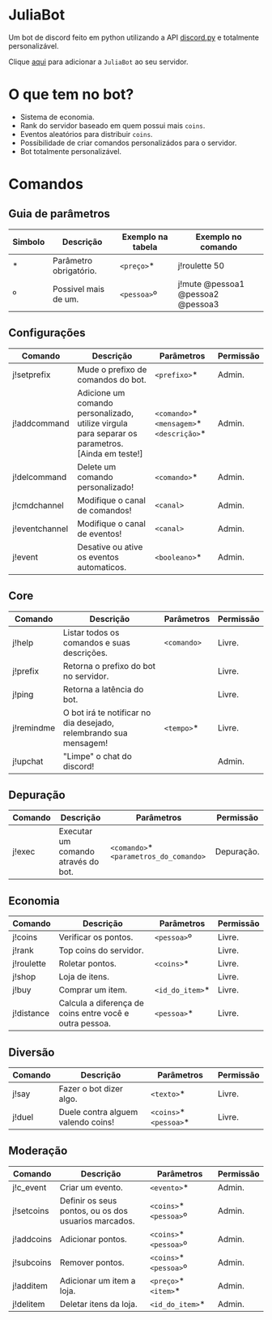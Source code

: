 # JuliaBot
Um bot de discord feito em python utilizando a API [discord.py](https://github.com/Rapptz/discord.py) e totalmente personalizável.

Clique [aqui](https://discord.com/oauth2/authorize?client_id=483054181176049685&scope=bot) para adicionar a `JuliaBot` ao seu servidor.
# O que tem no bot?

- Sistema de economia.
- Rank do servidor baseado em quem possui mais `coins`.
- Eventos aleatórios para distribuir `coins`.
- Possibilidade de criar comandos personalizádos para o servidor.
- Bot totalmente personalizável.

# Comandos 
## Guia de parâmetros
| Simbolo | Descrição | Exemplo na tabela | Exemplo no comando |
|---------|-----------|---------|-----------------|
| * | Parâmetro obrigatório. | `<preço>`* | j!roulette 50 |
| º | Possivel mais de um. | `<pessoa>`º | j!mute @pessoa1 @pessoa2 @pessoa3 |
## Configurações 
| Comando | Descrição | Parâmetros | Permissão |
|---------|-----------|------------|-----------|
|j!setprefix|Mude o prefixo de comandos do bot.|`<prefixo>`* |Admin.|
|j!addcommand|Adicione um comando personalizado, utilize virgula para separar os parametros. [Ainda em teste!]|`<comando>`* `<mensagem>`* `<descrição>`* |Admin.|
|j!delcommand|Delete um comando personalizado!|`<comando>`* |Admin.|
|j!cmdchannel|Modifique o canal de comandos!|`<canal>` |Admin.|
|j!eventchannel|Modifique o canal de eventos!|`<canal>` |Admin.|
|j!event|Desative ou ative os eventos automaticos.|`<booleano>`* |Admin.|
## Core 
| Comando | Descrição | Parâmetros | Permissão |
|---------|-----------|------------|-----------|
|j!help|Listar todos os comandos e suas descrições.|`<comando>` |Livre.|
|j!prefix|Retorna o prefixo do bot no servidor.||Livre.|
|j!ping|Retorna a latência do bot.||Livre.|
|j!remindme|O bot irá te notificar no dia desejado, relembrando sua mensagem!|`<tempo>`* |Livre.|
|j!upchat|"Limpe" o chat do discord!||Admin.|
## Depuração 
| Comando | Descrição | Parâmetros | Permissão |
|---------|-----------|------------|-----------|
|j!exec|Executar um comando através do bot.|`<comando>`* `<parametros_do_comando>` |Depuração.|
## Economia 
| Comando | Descrição | Parâmetros | Permissão |
|---------|-----------|------------|-----------|
|j!coins|Verificar os pontos.|`<pessoa>`º |Livre.|
|j!rank|Top coins do servidor.||Livre.|
|j!roulette|Roletar pontos.|`<coins>`* |Livre.|
|j!shop|Loja de itens.||Livre.|
|j!buy|Comprar um item.|`<id_do_item>`* |Livre.|
|j!distance|Calcula a diferença de coins entre você e outra pessoa.|`<pessoa>`* |Livre.|
## Diversão 
| Comando | Descrição | Parâmetros | Permissão |
|---------|-----------|------------|-----------|
|j!say|Fazer o bot dizer algo.|`<texto>`* |Livre.|
|j!duel|Duele contra alguem valendo coins!|`<coins>`* `<pessoa>`* |Livre.|
## Moderação 
| Comando | Descrição | Parâmetros | Permissão |
|---------|-----------|------------|-----------|
|j!c_event|Criar um evento.|`<evento>`* |Admin.|
|j!setcoins|Definir os seus pontos, ou os dos usuarios marcados.|`<coins>`* `<pessoa>`º |Admin.|
|j!addcoins|Adicionar pontos.|`<coins>`* `<pessoa>`º |Admin.|
|j!subcoins|Remover pontos.|`<coins>`* `<pessoa>`º |Admin.|
|j!additem|Adicionar um item a loja.|`<preço>`* `<item>`* |Admin.|
|j!delitem|Deletar itens da loja.|`<id_do_item>`* |Admin.|

